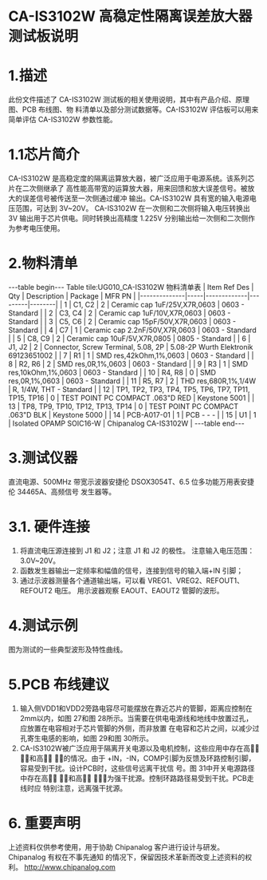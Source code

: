  # CA-IS3102W 高稳定性隔离误差放大器测试板说明


# 1.描述
此份文件描述了 CA-IS3102W 测试板的相关使用说明，其中有产品介绍、原理图、PCB 布线图、物
料清单以及部分测试数据等。CA-IS3102W 评估板可以用来简单评估 CA-IS3102W 参数性能。


# 1.1芯片简介
CA-IS3102W 是高稳定度的隔离运算放大器，被广泛应用于电源系统。该系列芯片在二次侧继承了
高性能高带宽的运算放大器，用来回馈和放大误差信号。被放大的误差信号被传送至一次侧通过缓冲
输出。CA-IS3102W 具有宽的输入电源电压范围，可达到 3V~20V。
CA-IS3102W 在一次侧和二次侧将输入电压转换出 3V 输出用于芯片供电。同时转换出高精度
1.225V 分别输出给一次侧和二次侧作为参考电压使用。


# 2.物料清单
---table begin---
Table tile:UG010_CA-IS3102W 物料清单表
| Item Ref Des | Qty | Description | Package | MFR PN |
|--------------|-----|-------------|---------|--------|
| 1            | C1, C2 | 2 | Ceramic cap 1uF/25V,X7R,0603 | 0603 - Standard |
| 2            | C3, C4 | 2 | Ceramic cap 1uF/10V,X7R,0603 | 0603 - Standard |
| 3            | C5, C6 | 2 | Ceramic cap 15pF/50V,X7R,0603 | 0603 - Standard |
| 4            | C7 | 1 | Ceramic cap 2.2nF/50V,X7R,0603 | 0603 - Standard |
| 5            | C8, C9 | 2 | Ceramic cap 10uF/5V,X7R,0805 | 0805 - Standard |
| 6            | J1, J2 | 2 | Connector, Screw Terminal, 5.08, 2P | 5.08-2P Wurth Elektronik 69123651002 |
| 7            | R1 | 1 | SMD res,42kOhm,1%,0603 | 0603 - Standard |
| 8            | R2, R6 | 2 | SMD res,0R,1%,0603 | 0603 - Standard |
| 9            | R3 | 1 | SMD res,10kOhm,1%,0603 | 0603 - Standard |
| 10           | R4, R8 | 0 | SMD res,0R,1%,0603 | 0603 - Standard |
| 11           | R5, R7 | 2 | THD res,680R,1%,1/4W | R, 1/4W, THT - Standard |
| 12           | TP1, TP2, TP3, TP4, TP5, TP6, TP7, TP11, TP15, TP16 | 0 | TEST POINT PC COMPACT .063"D RED | Keystone 5001 |
| 13           | TP8, TP9, TP10, TP12, TP13, TP14 | 0 | TEST POINT PC COMPACT .063"D BLK | Keystone 5000 |
| 14           | PCB-A017-01 | 1 | PCB - - - |
| 15           | U1 | 1 | Isolated OPAMP SOIC16-W | Chipanalog CA-IS3102W |
---table end---


#  3.测试仪器
直流电源、500MHz 带宽示波器安捷伦 DSOX3054T、6.5 位多功能万用表安捷伦 34465A、高频信号
发生器等。


# 3.1. 硬件连接
1. 将直流电压源连接到 J1 和 J2；注意 J1 和 J2 的极性。
注意输入电压范围：3.0V~20V。
2. 函数发生器输出一定频率和幅值的信号，连接到信号的输入端+IN 引脚；
3. 通过示波器测量各个通道输出端，可以看 VREG1、VREG2、REFOUT1、REFOUT2 电压。
用示波器观察 EAOUT、EAOUT2 管脚的波形。


# 4.测试示例
图为测试的一些典型波形及特性曲线。


# 5.PCB 布线建议
1. 输入侧VDD1和VDD2旁路电容尽可能摆放在靠近芯片的管脚，距离应控制在2mm以内，如图 27和图
28所示。当需要在供电电源线和地线中放置过孔，应放置在电容相对于芯片管脚的外侧，而非放置
在电容和芯片之间，以减少过孔寄生电感的影响，如图 29和图 30所示。
2. CA-IS3102W被广泛应用于隔离开关电源以及电机控制，这些应用中存在高￾￾
￾￾和高￾￾
￾￾的情况。由于
+IN，-IN，COMP引脚为反馈及环路控制引脚，容易受到干扰。设计PCB时，这些信号远离干扰信
号。图 31中开关电源路径中存在高￾￾
￾￾和高￾￾
￾￾，为强干扰源。控制环路路径易受到干扰。PCB走线时应
特别注意，远离强干扰源。




# 6. 重要声明
上述资料仅供参考使用，用于协助 Chipanalog 客户进行设计与研发。Chipanalog 有权在不事先通知
的情况下，保留因技术革新而改变上述资料的权利。
 http://www.chipanalog.com
